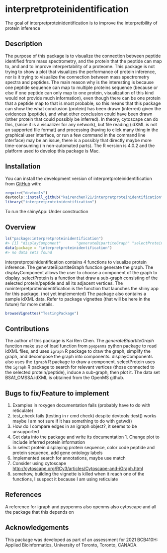 
<!-- README.md is generated from README.Rmd. Please edit that file -->

# interpretproteinidentification

<!-- badges: start -->
<!-- badges: end -->

The goal of interpretproteinidentification is to improve the
interpretbility of protein inference

<!-- You'll still need to render `README.Rmd` regularly, to keep `README.md` up-to-date. `devtools::build_readme()` is handy for this. You could also use GitHub Actions to re-render `README.Rmd` every time you push. An example workflow can be found here: <https://github.com/r-lib/actions/tree/v1/examples>. -->
<!-- You can also embed plots, for example: -->
<!-- In that case, don't forget to commit and push the resulting figure files, so they display on GitHub and CRAN. -->

## Description

The purpose of this package is to visualize the connection between
peptide identified from mass spectrometry, and the protein that the
peptide can map to, and and to improve interpertability of a proteome.
This package is not trying to show a plot that visualizes the
performance of protein inference, nor is it trying to visualize the
connection between mass spectrometry spectra and peptides. The main
reason why is the interesting is because one peptide sequence can map to
multiple proteins sequence (because or else if one peptide can only map
to one protein, visualization of this kind would not provide much
information), even though there can be one protein that a peptide map to
that is most probable, so this means that this package can show the what
conclusion (protein) has been drawn (inferred) given the evidences
(peptide), and what other conclusion could have been drawn (other
protein that could possibly be inferred). In theory, cytoscape can do
this, (since it is a visualizer for any network), but file reading
(idXML is not an supported file format) and processing (having to click
many thing in the graphical user interface, or run a few command in the
command line interface) may be an issue, there is a possibly that
directly maybe more time-consuming (in non-automated parts). The R
version is 4.0.2 and the platform used to develop this package is Mac.

## Installation

You can install the development version of
interpretproteinidentification from [GitHub](https://github.com/) with:

``` r
require("devtools")
devtools::install_github("kairenchen721/interpretproteinidentification", build_vignettes = TRUE)
library("interpretproteinidentification")
```

To run the shinyApp: Under construction

## Overview

``` r
ls("package:interpretproteinidentification")
#> [1] "displayComponent"       "generateBipartiteGraph" "selectProtein"
data(package = "interpretproteinidentification")
#> no data sets found
```

interpretproteinidentification contains 4 functions to visualize protein
inference. The generateBipartiteGraph function generate the graph. The
displayComponent allows the user to choose a component of the graph to
display. selectProtein is a function that draw a sub-graph consisting of
the selected protein/peptide and all its adjacent vertices. The
runinterpretproteinidentification is the function that launches the
shiny app for this package. (not yet implemented) The package also
contains a sample idXML data. Refer to package vignettes (that will be
here in the future) for more details.

``` r
browseVignettes("TestingPackage")
```

## Contributions

The author of this package is Kai Ren Chen. The *generateBipartiteGraph*
function make use of load function from `pyopenms` python package to
read idXML files, and uses `igraph` R package to draw the graph,
simplify the graph, and decompose the graph into components.
displayComponents also uses the `igraph` R package to draw a component.
selectProtein uses the `igraph` R package to search for relevant
vertices (those connected to the selected protein/peptide), induce a
sub-graph, then plot it. The data set BSA1_OMSSA.idXML is obtained from
the OpenMS github.

## Bugs to fix/Feature to implement

1.  Examples in roxygen documentation fails (probably have to do with
    reticulate)
2.  test_check fails (testing in r cmd check) despite devtools::test()
    works maybe I am not sure if it has something to do with getwd()
3.  How do I compare edges in an igraph object?, it seems to be
    unsupported
4.  Get data into the package and write its documentation 1. Change plot
    to include inferred protein information
5.  In select protein displaying protein sequence, color code peptide
    and protein sequence, add gene ontology labels
6.  Implemented search for annotations, maybe use match
7.  Consider using cytoscape
    <http://cytoscape.org/RCy3/articles/Cytoscape-and-iGraph.html>
8.  somehow, building the vignette is killed when it reach one of the
    functions, I suspect it because I am using reticulate

## References

A reference for igraph and pyopenms also openms also cytoscape and all
the package that this depends on

## Acknowledgements

This package was developed as part of an assessment for 2021 BCB410H:
Applied Bioinformatics, University of Toronto, Toronto, CANADA.
